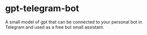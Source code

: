 # gpt-telegram-bot
A small model of gpt that can be connected to your personal bot in Telegram and used as a free but small assistant.
